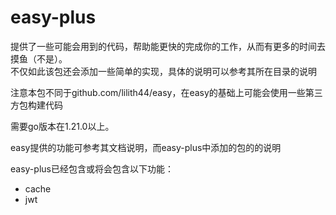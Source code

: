 # easy-plus

提供了一些可能会用到的代码，帮助能更快的完成你的工作，从而有更多的时间去摸鱼（不是）。  
不仅如此该包还会添加一些简单的实现，具体的说明可以参考其所在目录的说明

注意本包不同于github.com/lilith44/easy，在easy的基础上可能会使用一些第三方包构建代码

需要go版本在1.21.0以上。

easy提供的功能可参考其文档说明，而easy-plus中添加的包的的说明

easy-plus已经包含或将会包含以下功能：
+ cache
+ jwt